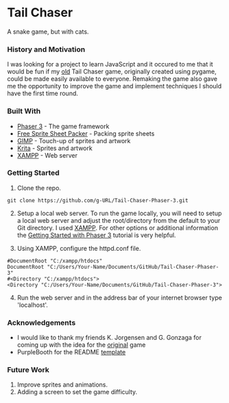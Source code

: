 # Tail Chaser
A snake game, but with cats. 

### History and Motivation
I was looking for a project to learn JavaScript and it occured to me that it would be fun if my [old](https://github.com/g-URL/Tail-Chaser) Tail Chaser game, originally created using pygame, could be made easily available to everyone. Remaking the game also gave me the opportunity to improve the game and implement techniques I should have the first time round.

### Built With
* [Phaser 3](https://phaser.io/phaser3) - The game framework
* [Free Sprite Sheet Packer](https://www.codeandweb.com/free-sprite-sheet-packer) - Packing sprite sheets
* [GIMP](https://www.gimp.org/) - Touch-up of sprites and artwork
* [Krita](https://krita.org/en/) - Sprites and artwork
* [XAMPP](https://www.apachefriends.org/index.html) - Web server

### Getting Started
1. Clone the repo.
```
git clone https://github.com/g-URL/Tail-Chaser-Phaser-3.git
```

2. Setup a local web server.
To run the game locally, you will need to setup a local web server and adjust the root/directory from the default to your Git directory. I used [XAMPP](https://www.apachefriends.org/index.html). For other options or additional information the [Getting Started with Phaser 3](https://phaser.io/tutorials/getting-started-phaser3/part2) tutorial is very helpful.

3. Using XAMPP, configure the httpd.conf file.
```
#DocumentRoot "C:/xampp/htdocs"
DocumentRoot "C:/Users/Your-Name/Documents/GitHub/Tail-Chaser-Phaser-3"
#<Directory "C:/xampp/htdocs">
<Directory "C:/Users/Your-Name/Documents/GitHub/Tail-Chaser-Phaser-3">
```
4. Run the web server and in the address bar of your internet browser type 'localhost'.

### Acknowledgements 
* I would like to thank my friends K. Jorgensen and G. Gonzaga for coming up with the idea for the [original](https://github.com/g-URL/Tail-Chaser) game
* PurpleBooth for the README [template](https://gist.github.com/PurpleBooth/109311bb0361f32d87a2) 

### Future Work
1. Improve sprites and animations.
2. Adding a screen to set the game difficulty.